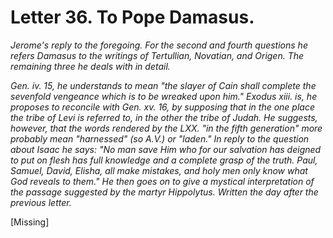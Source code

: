 <h1>Letter 36. To Pope Damasus.</h1>

<p><i>Jerome's reply to the foregoing. For the second and fourth questions he refers Damasus to the writings of Tertullian, Novatian, and Origen. The remaining three he deals with in detail.

Gen. iv. 15, he understands to mean "the slayer of Cain shall complete the sevenfold vengeance which is to be wreaked upon him." Exodus xiii. is, he proposes to reconcile with Gen. xv. 16, by supposing that in the one place the tribe of Levi is referred to, in the other the tribe of Judah. He suggests, however, that the words rendered by the LXX. "in the fifth generation" more probably mean "harnessed" (so A.V.) or "laden." In reply to the question about Isaac he says: "No man save Him who for our salvation has deigned to put on flesh has full knowledge and a complete grasp of the truth. Paul, Samuel, David, Elisha, all make mistakes, and holy men only know what God reveals to them." He then goes on to give a mystical interpretation of the passage suggested by the martyr Hippolytus. Written the day after the previous letter.</i></p>

[Missing]